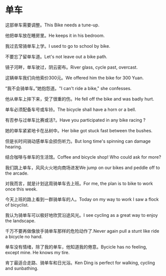 # 单车

<p><span class="chinese">这部单车需要调整。</span><span class="english">This Bike needs a tune-up.</span></p>

<p><span class="chinese">他把单车放在睡房里。</span><span class="english">He keeps it in his bedroom.</span></p>

<p><span class="chinese">我过去常骑单车上学。</span><span class="english">I used to go to school by bike.</span></p>

<p><span class="chinese">不要忘了留单车道。</span><span class="english">Let's not leave out a bike path.</span></p>

<p><span class="chinese">镜子河畔，单车驶过，阴云密布。</span><span class="english">River glass, cycle past, overcast.</span></p>

<p><span class="chinese">这辆单车我们向他索价300元。</span><span class="english">We offered him the bike for 300 Yuan.</span></p>

<p><span class="chinese">“我不会骑单车。”她抱怨道。</span><span class="english">"I can't ride a bike," she confesses.</span></p>

<p><span class="chinese">他从单车上摔下来，受了很重的伤。</span><span class="english">He fell off the bike and was badly hurt.</span></p>

<p><span class="chinese">单车必须配备车号或车铃。</span><span class="english">The bicycle shall have a horn or a bell.</span></p>

<p><span class="chinese">有否参与过单车比赛或活?。</span><span class="english">Have you participated in any bike racing ?</span></p>

<p><span class="chinese">她的单车紧紧地卡在丛树中。</span><span class="english">Her bike got stuck fast between the bushes.</span></p>

<p><span class="chinese">但是长时间骑动感单车会损伤听力。</span><span class="english">But long time's spinning can damage hearing.</span></p>

<p><span class="chinese">结合咖啡与单车的生活馆。</span><span class="english">Coffee and bicycle shop! Who could ask for more?</span></p>

<p><span class="chinese">我们跳上单车，风风火火地向商场进发</span><span class="english">We jump on our bikes and peddle off to the arcade.</span></p>

<p><span class="chinese">对我而言，就是计划这周骑单车去上班。</span><span class="english">For me, the plan is to bike to work once this week.</span></p>

<p><span class="chinese">今天上班的路上看到一群骑单车的人。</span><span class="english">Today on my way to work I saw a flock of bicyclist.</span></p>

<p><span class="chinese">我认为骑单车可以极好地欣赏沿途风光。</span><span class="english">I see cycling as a great way to enjoy the landscape.</span></p>

<p><span class="chinese">千万不要再做像放手骑单车那样的危险动作了.</span><span class="english">Never again pull a stunt like ride a bicycle no hand.</span></p>

<p><span class="chinese">单车没有情绪，除了我的单车，他知道我的倦意。</span><span class="english">Bycicle has no feeling, except mine. He knows my tire.</span></p>

<p><span class="chinese">肯丁最适合走路、骑单车和日光浴。</span><span class="english">Ken Ding is perfect for walking, cycling and sunbathing.</span></p>

